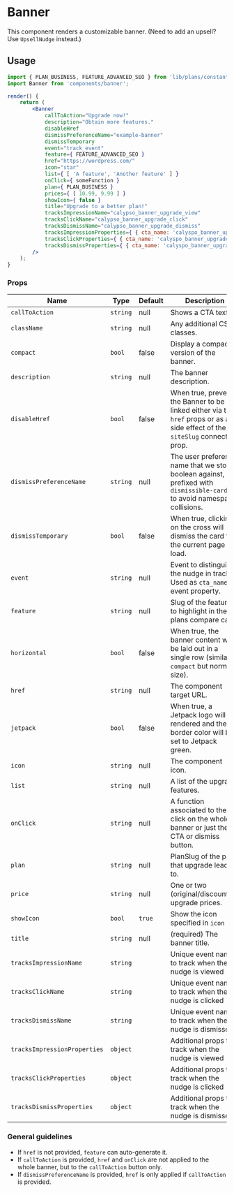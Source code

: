 
Banner
===

This component renders a customizable banner. (Need to add an upsell? Use `UpsellNudge` instead.)

## Usage

```jsx
import { PLAN_BUSINESS, FEATURE_ADVANCED_SEO } from 'lib/plans/constants';
import Banner from 'components/banner';

render() {
	return (
		<Banner
			callToAction="Upgrade now!"
			description="Obtain more features."
			disableHref
			dismissPreferenceName="example-banner"
			dismissTemporary
			event="track_event"
			feature={ FEATURE_ADVANCED_SEO }
			href="https://wordpress.com/"
			icon="star"
			list={ [ 'A feature', 'Another feature' ] }
			onClick={ someFunction }
			plan={ PLAN_BUSINESS }
			prices={ [ 10.99, 9.99 ] }
			showIcon={ false }
			title="Upgrade to a better plan!"
			tracksImpressionName="calypso_banner_upgrade_view"
			tracksClickName="calypso_banner_upgrade_click"
			tracksDismissName="calypso_banner_upgrade_dismiss"
			tracksImpressionProperties={ { cta_name: 'calyspo_banner_upgrade' } }
			tracksClickProperties={ { cta_name: 'calyspo_banner_upgrade' } }
			tracksDismissProperties={ { cta_name: 'calyspo_banner_upgrade' } }
		/>
	);
}
```

### Props


| Name | Type | Default | Description |
| ---- | ---- | ------- | ----------- |
| `callToAction` | `string` | null | Shows a CTA text. |
| `className` | `string` | null | Any additional CSS classes. |
| `compact` | `bool` | false | Display a compact version of the banner. |
| `description` | `string` | null | The banner description. |
| `disableHref` | `bool` | false | When true, prevent the Banner to be linked either via the `href` props or as a side effect of the `siteSlug` connected prop. |
| `dismissPreferenceName` | `string` | null | The user preference name that we store a boolean against, prefixed with `dismissible-card-` to avoid namespace collisions. |
| `dismissTemporary` | `bool` | false | When true, clicking on the cross will dismiss the card for the current page load. |
| `event` | `string` | null | Event to distinguish the nudge in tracks. Used as <code>cta_name</code> event property. |
| `feature` | `string` | null | Slug of the feature to highlight in the plans compare card. |
| `horizontal` | `bool` | false | When true, the banner content will be laid out in a single row (similar to `compact` but normal size). |
| `href` | `string` | null | The component target URL. |
| `jetpack` | `bool` | false | When true, a Jetpack logo will be rendered and the border color will be set to Jetpack green. |
| `icon` | `string` | null | The component icon. |
| `list` | `string` | null | A list of the upgrade features. |
| `onClick` | `string` | null | A function associated to the click on the whole banner or just the CTA or dismiss button. |
| `plan` | `string` | null | PlanSlug of the plan that upgrade leads to. |
| `price` | `string` | null | One or two (original/discounted) upgrade prices. |
| `showIcon` | `bool` | `true` | Show the icon specified in `icon` |
| `title` | `string` | null | (required) The banner title. |
| `tracksImpressionName` | `string` | | Unique event name to track when the nudge is viewed |
| `tracksClickName` | `string` | | Unique event name to track when the nudge is clicked |
| `tracksDismissName` | `string` |  | Unique event name to track when the nudge is dismissed |
| `tracksImpressionProperties` | `object` | | Additional props to track when the nudge is viewed |
| `tracksClickProperties` | `object` | | Additional props to track when the nudge is clicked |
| `tracksDismissProperties` | `object` |  | Additional props to track when the nudge is dismissed |

### General guidelines

* If `href` is not provided, `feature` can auto-generate it.
* If `callToAction` is provided, `href` and `onClick` are not applied to the whole banner, but to the `callToAction` button only.
* If `dismissPreferenceName` is provided, `href` is only applied if `callToAction` is provided.


